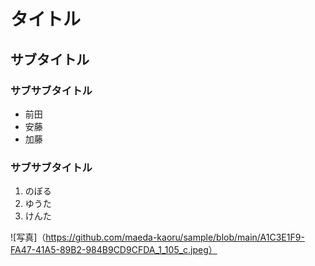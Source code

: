 # タイトル
## サブタイトル
### サブサブタイトル
- 前田
- 安藤
- 加藤
### サブサブタイトル
1. のぼる
2. ゆうた
3. けんた

![写真]（https://github.com/maeda-kaoru/sample/blob/main/A1C3E1F9-FA47-41A5-89B2-984B9CD9CFDA_1_105_c.jpeg）
